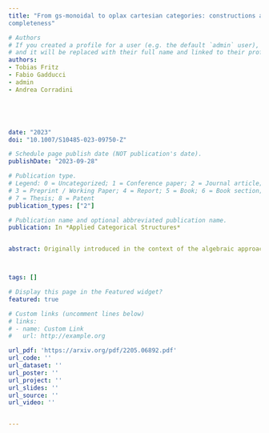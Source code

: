 ```yaml
---
title: "From gs-monoidal to oplax cartesian categories: constructions and functorial
completeness"

# Authors
# If you created a profile for a user (e.g. the default `admin` user), write the username (folder name) here 
# and it will be replaced with their full name and linked to their profile.
authors:
- Tobias Fritz
- Fabio Gadducci
- admin
- Andrea Corradini





date: "2023"
doi: "10.1007/S10485-023-09750-Z"

# Schedule page publish date (NOT publication's date).
publishDate: "2023-09-28"

# Publication type.
# Legend: 0 = Uncategorized; 1 = Conference paper; 2 = Journal article;
# 3 = Preprint / Working Paper; 4 = Report; 5 = Book; 6 = Book section;
# 7 = Thesis; 8 = Patent
publication_types: ["2"]

# Publication name and optional abbreviated publication name.
publication: In *Applied Categorical Structures*


abstract: Originally introduced in the context of the algebraic approach to term graph rewriting, the notion of gs-monoidal category has surfaced a few times under  dfferent monikers in the last decades. They can be thought of as symmetric monoidal categories whose arrows are generalised relations, with enough structure to talk about domains and partial functions, but less structure than cartesian bicategories. The aim of this paper is threefold. The first goal is to extend the original definition of gs-monoidality by enriching it with a preorder on arrows, giving rise to what we call oplax cartesian categories. Second, we show that (preorder-enriched) gs-monoidal categories naturally arise both as Kleisli categories and as span categories, and the relation between the resulting formalisms is explored. Finally, we present two theorems concerning Yoneda embeddings on the one hand and functorial completeness on the other, the latter inducing a completeness result also for lax functors from oplax cartesian categories to $\mathbf{Rel}$.



tags: []

# Display this page in the Featured widget?
featured: true

# Custom links (uncomment lines below)
# links:
# - name: Custom Link
#   url: http://example.org

url_pdf: 'https://arxiv.org/pdf/2205.06892.pdf'
url_code: ''
url_dataset: ''
url_poster: ''
url_project: ''
url_slides: ''
url_source: ''
url_video: ''


---
```



